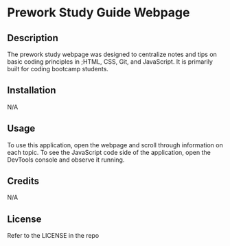 # Prework Study Guide Webpage

## Description

The prework study webpage was designed to centralize notes and tips on basic coding principles in ;HTML, CSS, Git, and JavaScript. It is primarily built for coding bootcamp students.


## Installation

N/A

## Usage

To use this application, open the webpage and scroll through information on each topic. To see the JavaScript code side of the application, open the DevTools console and observe it running. 

## Credits

N/A

## License

Refer to the LICENSE in the repo
